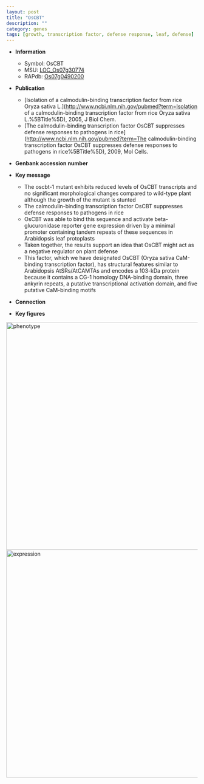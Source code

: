 ```yaml
---
layout: post
title: "OsCBT"
description: ""
category: genes
tags: [growth, transcription factor, defense response, leaf, defense]
---
```


* **Information**  
    + Symbol: OsCBT  
    + MSU: [LOC_Os07g30774](http://rice.plantbiology.msu.edu/cgi-bin/ORF_infopage.cgi?orf=LOC_Os07g30774)  
    + RAPdb: [Os07g0490200](http://rapdb.dna.affrc.go.jp/viewer/gbrowse_details/irgsp1?name=Os07g0490200)  

* **Publication**  
    + [Isolation of a calmodulin-binding transcription factor from rice Oryza sativa L.](http://www.ncbi.nlm.nih.gov/pubmed?term=Isolation of a calmodulin-binding transcription factor from rice Oryza sativa L.%5BTitle%5D), 2005, J Biol Chem.
    + [The calmodulin-binding transcription factor OsCBT suppresses defense responses to pathogens in rice](http://www.ncbi.nlm.nih.gov/pubmed?term=The calmodulin-binding transcription factor OsCBT suppresses defense responses to pathogens in rice%5BTitle%5D), 2009, Mol Cells.

* **Genbank accession number**  

* **Key message**  
    + The oscbt-1 mutant exhibits reduced levels of OsCBT transcripts and no significant morphological changes compared to wild-type plant although the growth of the mutant is stunted
    + The calmodulin-binding transcription factor OsCBT suppresses defense responses to pathogens in rice
    + OsCBT was able to bind this sequence and activate beta-glucuronidase reporter gene expression driven by a minimal promoter containing tandem repeats of these sequences in Arabidopsis leaf protoplasts
    + Taken together, the results support an idea that OsCBT might act as a negative regulator on plant defense
    + This factor, which we have designated OsCBT (Oryza sativa CaM-binding transcription factor), has structural features similar to Arabidopsis AtSRs/AtCAMTAs and encodes a 103-kDa protein because it contains a CG-1 homology DNA-binding domain, three ankyrin repeats, a putative transcriptional activation domain, and five putative CaM-binding motifs

* **Connection**  

* **Key figures**  
<img src="http://ricencode.github.io/images/OsCBT.pheno.png" alt="phenotype"  style="width: 600px;"/>

<img src="http://ricencode.github.io/images/OsCBT.exp.png" alt="expression"  style="width: 600px;"/>


